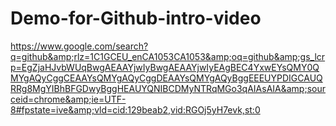 # Demo-for-Github-intro-video
https://www.google.com/search?q=github&amp;rlz=1C1GCEU_enCA1053CA1053&amp;oq=github&amp;gs_lcrp=EgZjaHJvbWUqBwgAEAAYjwIyBwgAEAAYjwIyEAgBEC4YxwEYsQMY0QMYgAQyCggCEAAYsQMYgAQyCggDEAAYsQMYgAQyBggEEEUYPDIGCAUQRRg8MgYIBhBFGDwyBggHEAUYQNIBCDMyNTRqMGo3qAIAsAIA&amp;sourceid=chrome&amp;ie=UTF-8#fpstate=ive&amp;vld=cid:129beab2,vid:RGOj5yH7evk,st:0
